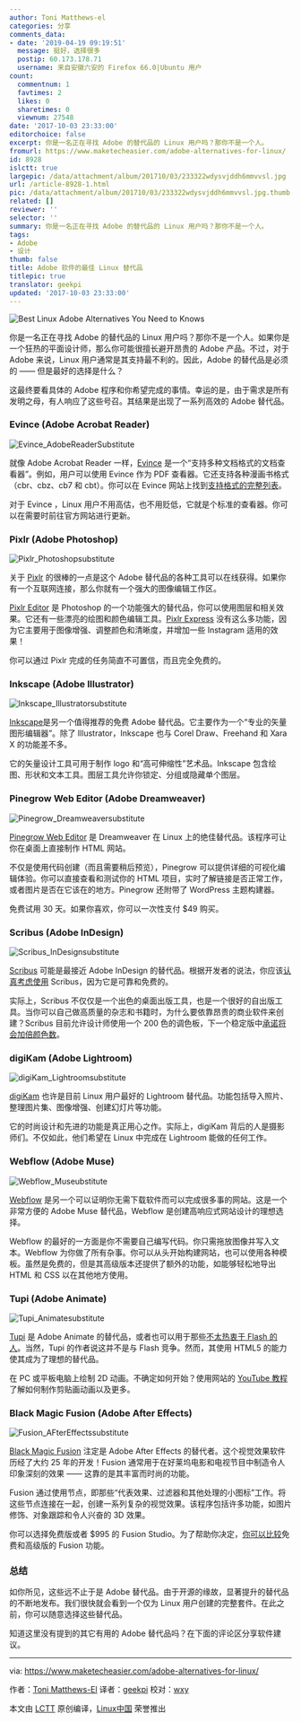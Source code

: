 ```yaml
---
author: Toni Matthews-el
categories: 分享
comments_data:
- date: '2019-04-19 09:19:51'
  message: 挺好，选择很多
  postip: 60.173.178.71
  username: 来自安徽六安的 Firefox 66.0|Ubuntu 用户
count:
  commentnum: 1
  favtimes: 2
  likes: 0
  sharetimes: 0
  viewnum: 27548
date: '2017-10-03 23:33:00'
editorchoice: false
excerpt: 你是一名正在寻找 Adobe 的替代品的 Linux 用户吗？那你不是一个人。
fromurl: https://www.maketecheasier.com/adobe-alternatives-for-linux/
id: 8928
islctt: true
largepic: /data/attachment/album/201710/03/233322wdysvjddh6mmvvsl.jpg
url: /article-8928-1.html
pic: /data/attachment/album/201710/03/233322wdysvjddh6mmvvsl.jpg.thumb.jpg
related: []
reviewer: ''
selector: ''
summary: 你是一名正在寻找 Adobe 的替代品的 Linux 用户吗？那你不是一个人。
tags:
- Adobe
- 设计
thumb: false
title: Adobe 软件的最佳 Linux 替代品
titlepic: true
translator: geekpi
updated: '2017-10-03 23:33:00'
---
```


![](/data/attachment/album/201710/03/233322wdysvjddh6mmvvsl.jpg "Best Linux Adobe Alternatives You Need to Knows")


你是一名正在寻找 Adobe 的替代品的 Linux 用户吗？那你不是一个人。如果你是一个狂热的平面设计师，那么你可能很擅长避开昂贵的 Adobe 产品。不过，对于 Adobe 来说，Linux 用户通常是其支持最不利的。因此，Adobe 的替代品是必须的 —— 但是最好的选择是什么？


这最终要看具体的 Adobe 程序和你希望完成的事情。幸运的是，由于需求是所有发明之母，有人响应了这些号召。其结果是出现了一系列高效的 Adobe 替代品。


### Evince (Adobe Acrobat Reader)


![Evince_AdobeReaderSubstitute](/data/attachment/album/201710/03/233323pgns9vszn9vdfgov.jpg "Evince_AdobeReaderSubstitute")


就像 Adobe Acrobat Reader 一样，[Evince](https://wiki.gnome.org/Apps/Evince) 是一个“支持多种文档格式的文档查看器”。例如，用户可以使用 Evince 作为 PDF 查看器。它还支持各种漫画书格式（cbr、cbz、cb7 和 cbt）。你可以在 Evince 网站上找到[支持格式的完整列表](https://wiki.gnome.org/Apps/Evince/SupportedDocumentFormats)。


对于 Evince ，Linux 用户不用高估，也不用贬低，它就是个标准的查看器。你可以在需要时前往官方网站进行更新。


### Pixlr (Adobe Photoshop)


![Pixlr_Photoshopsubstitute](/data/attachment/album/201710/03/233326aqja4wzawvww483a.jpg "Pixlr_Photoshopsubstitute")


关于 [Pixlr](https://pixlr.com/) 的很棒的一点是这个 Adobe 替代品的各种工具可以在线获得。如果你有一个互联网连接，那么你就有一个强大的图像编辑工作区。


[Pixlr Editor](https://pixlr.com/editor/) 是 Photoshop 的一个功能强大的替代品，你可以使用图层和相关效果。它还有一些漂亮的绘图和颜色编辑工具。[Pixlr Express](https://pixlr.com/express/) 没有这么多功能，因为它主要用于图像增强、调整颜色和清晰度，并增加一些 Instagram 适用的效果！


你可以通过 Pixlr 完成的任务简直不可置信，而且完全免费的。


### Inkscape (Adobe Illustrator)


![Inkscape_Illustratorsubstitute](/data/attachment/album/201710/03/233330ts5sebls5h5wssd7.jpg "Inkscape_Illustratorsubstitute")


[Inkscape](https://inkscape.org/en/)是另一个值得推荐的免费 Adobe 替代品。它主要作为一个“专业的矢量图形编辑器”。除了 Illustrator，Inkscape 也与 Corel Draw、Freehand 和 Xara X 的功能差不多。


它的矢量设计工具可用于制作 logo 和“高可伸缩性”艺术品。Inkscape 包含绘图、形状和文本工具。图层工具允许你锁定、分组或隐藏单个图层。


### Pinegrow Web Editor (Adobe Dreamweaver)


![Pinegrow_Dreamweaversubstitute](/data/attachment/album/201710/03/233331azt7imxe044uxmzm.jpg "Pinegrow_Dreamweaversubstitute")


[Pinegrow Web Editor](http://pinegrow.com/) 是 Dreamweaver 在 Linux 上的绝佳替代品。该程序可让你在桌面上直接制作 HTML 网站。


不仅是使用代码创建（而且需要稍后预览），Pinegrow 可以提供详细的可视化编辑体验。你可以直接查看和测试你的 HTML 项目，实时了解链接是否正常工作，或者图片是否在它该在的地方。Pinegrow 还附带了 WordPress 主题构建器。


免费试用 30 天。如果你喜欢，你可以一次性支付 $49 购买。


### Scribus (Adobe InDesign)


![Scribus_InDesignsubstitute](/data/attachment/album/201710/03/233332t0p0mvatebbgtxka.jpg "Scribus_InDesignsubstitute")


[Scribus](https://www.scribus.net/) 可能是最接近 Adobe InDesign 的替代品。根据开发者的说法，你应该[认真考虑使用](https://www.scribus.net/why-on-earth-should-i-use-scribus-2/) Scribus，因为它是可靠和免费的。


实际上，Scribus 不仅仅是一个出色的桌面出版工具，也是一个很好的自出版工具。当你可以自己做高质量的杂志和书籍时，为什么要依靠昂贵的商业软件来创建？Scribus 目前允许设计师使用一个 200 色的调色板，下一个稳定版中[承诺将会加倍颜色数](https://www.scribus.net/because-color-matters/)。


### digiKam (Adobe Lightroom)


![digiKam_Lightroomsubstitute](/data/attachment/album/201710/03/233332oh2pohtkvzhnekkk.jpg "digiKam_Lightroomsubstitute")


[digiKam](http://digikam.org/) 也许是目前 Linux 用户最好的 Lightroom 替代品。功能包括导入照片、整理图片集、图像增强、创建幻灯片等功能。


它的时尚设计和先进的功能是真正用心之作。实际上，digiKam 背后的人是摄影师们。不仅如此，他们希望在 Linux 中完成在 Lightroom 能做的任何工作。


### Webflow (Adobe Muse)


![Webflow_Museubstitute](/data/attachment/album/201710/03/233332skzdoacppou3k8ak.jpg "Webflow_Museubstitute")


[Webflow](https://webflow.com/) 是另一个可以证明你无需下载软件而可以完成很多事的网站。这是一个非常方便的 Adobe Muse 替代品，Webflow 是创建高响应式网站设计的理想选择。


Webflow 的最好的一方面是你不需要自己编写代码。你只需拖放图像并写入文本。Webflow 为你做了所有杂事。你可以从头开始构建网站，也可以使用各种模板。虽然是免费的，但是其高级版本还提供了额外的功能，如能够轻松地导出 HTML 和 CSS 以在其他地方使用。


### Tupi (Adobe Animate)


![Tupi_Animatesubstitute](/data/attachment/album/201710/03/233333eyklpq00w00kyr12.jpg "Tupi_Animatesubstitute")


[Tupi](http://www.maefloresta.com/portal/) 是 Adobe Animate 的替代品，或者也可以用于那些[不太热衷于 Flash 的人](https://www.maketecheasier.com/sites-moving-away-flash/)。当然，Tupi 的作者说这并不是与 Flash 竞争。然而，其使用 HTML5 的能力使其成为了理想的替代品。


在 PC 或平板电脑上绘制 2D 动画。不确定如何开始？使用网站的 [YouTube 教程](https://www.youtube.com/user/maefloresta)了解如何制作剪贴画动画以及更多。


### Black Magic Fusion (Adobe After Effects)


![Fusion_AFterEffectssubstitute](/data/attachment/album/201710/03/233334f28jx8nnpjlxj2rb.jpg "Fusion_AFterEffectssubstitute")


[Black Magic Fusion](https://www.blackmagicdesign.com/) 注定是 Adobe After Effects 的替代者。这个视觉效果软件历经了大约 25 年的开发！Fusion 通常用于在好莱坞电影和电视节目中制造令人印象深刻的效果 —— 这靠的是其丰富而时尚的功能。


Fusion 通过使用节点，即那些“代表效果、过滤器和其他处理的小图标”工作。将这些节点连接在一起，创建一系列复杂的视觉效果。该程序包括许多功能，如图片修饰、对象跟踪和令人兴奋的 3D 效果。


你可以选择免费版或者 $995 的 Fusion Studio。为了帮助你决定，[你可以比较](https://www.blackmagicdesign.com/products/fusion/compare)免费和高级版的 Fusion 功能。


### 总结


如你所见，这些远不止于是 Adobe 替代品。由于开源的缘故，显著提升的替代品的不断地发布。我们很快就会看到一个仅为 Linux 用户创建的完整套件。在此之前，你可以随意选择这些替代品。


知道这里没有提到的其它有用的 Adobe 替代品吗？在下面的评论区分享软件建议。




---


via: <https://www.maketecheasier.com/adobe-alternatives-for-linux/>


作者：[Toni Matthews-El](https://www.maketecheasier.com/author/ttmatthe/) 译者：[geekpi](https://github.com/geekpi) 校对：[wxy](https://github.com/wxy)


本文由 [LCTT](https://github.com/LCTT/TranslateProject) 原创编译，[Linux中国](https://linux.cn/) 荣誉推出